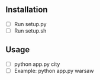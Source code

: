 ﻿## Installation

- [ ] Run setup.py
- [ ] Run setup.sh

## Usage

- [ ] python app.py city
- [ ] Example: python app.py warsaw